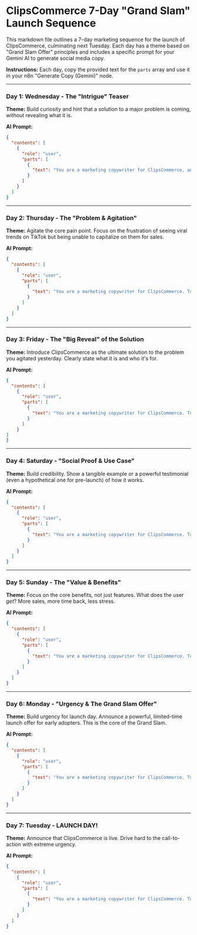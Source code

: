 

# ClipsCommerce 7-Day "Grand Slam" Launch Sequence

This markdown file outlines a 7-day marketing sequence for the launch of ClipsCommerce, culminating next Tuesday. Each day has a theme based on "Grand Slam Offer" principles and includes a specific prompt for your Gemini AI to generate social media copy.

**Instructions:** Each day, copy the provided text for the `parts` array and use it in your n8n "Generate Copy (Gemini)" node.

---

### **Day 1: Wednesday - The "Intrigue" Teaser**
**Theme:** Build curiosity and hint that a solution to a major problem is coming, without revealing what it is.

**AI Prompt:**
```json
{
  "contents": [
    {
      "role": "user",
      "parts": [
        {
          "text": "You are a marketing copywriter for ClipsCommerce, an AI-powered tool that turns TikTok trends into shoppable videos. Today's theme is 'Intrigue'. Your goal is to hint at a major solution for e-commerce sellers who struggle to convert social trends into sales, without revealing the product. Create a sense of anticipation. Write one caption for Reddit (max 300 chars, no hashtags), one for X/LinkedIn (max 220 chars, include 2 hashtags like #Ecommerce #SocialCommerce), and one for Instagram Stories (max 150 chars, 1 hashtag). Return JSON: {\"reddit\":\"...\",\"social\":\"...\",\"instagram\":\"...\"}."
        }
      ]
    }
  ]
}
```

---

### **Day 2: Thursday - The "Problem & Agitation"**
**Theme:** Agitate the core pain point. Focus on the frustration of seeing viral trends on TikTok but being unable to capitalize on them for sales.

**AI Prompt:**
```json
{
  "contents": [
    {
      "role": "user",
      "parts": [
        {
          "text": "You are a marketing copywriter for ClipsCommerce. Today's theme is 'Problem & Agitation'. Focus on the frustration e-commerce brands face: seeing a product go viral in TikToks but having no way to capture that demand instantly. Emphasize the missed revenue and chaotic scramble. Write one caption for Reddit (max 300 chars, no hashtags), one for X/LinkedIn (max 220 chars, include 2 hashtags like #Marketing #EcommerceTips), and one for Instagram Stories (max 150 chars, 1 hashtag). Return JSON: {\"reddit\":\"...\",\"social\":\"...\",\"instagram\":\"...\"}."
        }
      ]
    }
  ]
}
```

---

### **Day 3: Friday - The "Big Reveal" of the Solution**
**Theme:** Introduce ClipsCommerce as the ultimate solution to the problem you agitated yesterday. Clearly state what it is and who it's for.

**AI Prompt:**
```json
{
  "contents": [
    {
      "role": "user",
      "parts": [
        {
          "text": "You are a marketing copywriter for ClipsCommerce. Today's theme is the 'Big Reveal'. Announce ClipsCommerce as the new, AI-powered solution that turns viral TikToks into shoppable video experiences automatically. State clearly that the wait for a real solution is over. Write one caption for Reddit (max 300 chars, no hashtags), one for X/LinkedIn (max 220 chars, include 2 hashtags like #SaaS #MarTech), and one for Instagram Stories (max 150 chars, 1 hashtag). Return JSON: {\"reddit\":\"...\",\"social\":\"...\",\"instagram\":\"...\"}."
        }
      ]
    }
]
}
```

---

### **Day 4: Saturday - "Social Proof & Use Case"**
**Theme:** Build credibility. Show a tangible example or a powerful testimonial (even a hypothetical one for pre-launch) of how it works.

**AI Prompt:**
```json
{
  "contents": [
    {
      "role": "user",
      "parts": [
        {
          "text": "You are a marketing copywriter for ClipsCommerce. Today's theme is 'Social Proof & Use Case'. Create a mini-case study. For example: 'A beauty brand saw a 300% spike in traffic after ClipsCommerce automatically linked a trending makeup tutorial to their product page.' Make it feel real and impactful. Write one caption for Reddit (max 300 chars, no hashtags), one for X/LinkedIn (max 220 chars, include 2 hashtags like #SocialProof #CaseStudy), and one for Instagram Stories (max 150 chars, 1 hashtag). Return JSON: {\"reddit\":\"...\",\"social\":\"...\",\"instagram\":\"...\"}."
        }
      ]
    }
  ]
}
```

---

### **Day 5: Sunday - The "Value & Benefits"**
**Theme:** Focus on the core benefits, not just features. What does the user *get*? More sales, more time back, less stress.

**AI Prompt:**
```json
{
  "contents": [
    {
      "role": "user",
      "parts": [
        {
          "text": "You are a marketing copywriter for ClipsCommerce. Today's theme is 'Value & Benefits'. Don't talk about AI or features; talk about outcomes. Focus on 'Stop guessing, start selling', 'Automate your trend-to-cash pipeline', and 'Never miss a viral opportunity again'. Write one caption for Reddit (max 300 chars, no hashtags), one for X/LinkedIn (max 220 chars, include 2 hashtags like #Revenue #Automation), and one for Instagram Stories (max 150 chars, 1 hashtag). Return JSON: {\"reddit\":\"...\",\"social\":\"...\",\"instagram\":\"...\"}."
        }
      ]
    }
  ]
}
```

---

### **Day 6: Monday - "Urgency & The Grand Slam Offer"**
**Theme:** Build urgency for launch day. Announce a powerful, limited-time launch offer for early adopters. This is the core of the Grand Slam.

**AI Prompt:**
```json
{
  "contents": [
    {
      "role": "user",
      "parts": [
        {
          "text": "You are a marketing copywriter for ClipsCommerce. Today's theme is 'Urgency & The Grand Slam Offer'. Announce that we launch TOMORROW. To celebrate, the first 50 users will get a lifetime deal at 50% off, plus a free 1-on-1 strategy session on viral marketing. Emphasize this offer is strictly limited and will never be repeated. Write one caption for Reddit (max 300 chars, no hashtags), one for X/LinkedIn (max 220 chars, include 2 hashtags like #Launch #SpecialOffer), and one for Instagram Stories (max 150 chars, 1 hashtag). Return JSON: {\"reddit\":\"...\",\"social\":\"...\",\"instagram\":\"...\"}."
        }
      ]
    }
  ]
}
```

---

### **Day 7: Tuesday - LAUNCH DAY!**
**Theme:** Announce that ClipsCommerce is live. Drive hard to the call-to-action with extreme urgency.

**AI Prompt:**
```json
{
  "contents": [
    {
      "role": "user",
      "parts": [
        {
          "text": "You are a marketing copywriter for ClipsCommerce. Today is LAUNCH DAY. Announce that we are LIVE. Drive immediate action to the website. Restate the 'Grand Slam Offer': 50% off for life for the first 50 users, plus a free strategy call. Create massive FOMO (Fear Of Missing Out). Use strong, direct call-to-actions. Write one caption for Reddit (max 300 chars, no hashtags), one for X/LinkedIn (max 220 chars, include 2 hashtags like #ProductLaunch #NowLive), and one for Instagram Stories (max 150 chars, 1 hashtag). Return JSON: {\"reddit\":\"...\",\"social\":\"...\",\"instagram\":\"...\"}."
        }
      ]
    }
  ]
}
```
